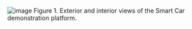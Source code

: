 ![image](https://github.com/smartCarLab/smartCar/blob/master/image/image1.png?raw=true)
Figure 1. Exterior and interior views of the Smart Car demonstration platform.

